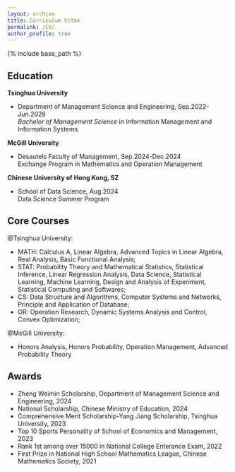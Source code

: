 ```yaml
---
layout: archive
title: Curriculum Vitae
permalink: /CV/
author_profile: true
---
```


{% include base_path %}

## Education

**Tsinghua University** <br/>
- Department of Management Science and Engineering, Sep.2022-Jun.2026 <br/>
*Bachelor of Management Science* in Information Management and Information Systems <br/>

**McGill University** <br/>
- Desautels Faculty of Management, Sep.2024-Dec.2024 <br/>
Exchange Program in Mathematics and Operation Management <br/>

**Chinese University of Hong Kong, SZ** <br/>
- School of Data Science, Aug.2024 <br/>
Data Science Summer Program <br/>

## Core Courses
@Tsinghua University:<br/>
- MATH: Calculus A, Linear Algebra, Advanced Topics in Linear Algebra, Real Analysis, Basic Functional Analysis;
- STAT: Probability Theory and Mathematical Statistics, Statistical Inference, Linear Regression Analysis, Data Science, Statistical Learning, Machine Learning, Design and Analysis of Experiment, Statistical Computing and Softwares;
- CS: Data Structure and Algorithms, Computer Systems and Networks, Principle and Application of Database;
- OR: Operation Research, Dynamic Systems Analysis and Control, Convex Optimization;

@McGill University:<br/>
- Honors Analysis, Honors Probability, Operation Management, Advanced Probability Theory<br/>

## Awards 
- Zheng Weimin Scholarship, Department of Management Science and Engineering, 2024 <br>
- National Scholarship, Chinese Ministry of Education, 2024 <br/>
- Comprehensive Merit Scholarship-Yang Jiang Scholarship, Tsinghua University, 2023 <br/>
- Top 10 Sports Personality of School of Economics and Management, 2023 <br/>
- Rank 1st among over 15000 in National College Enterance Exam, 2022 <br/>
- First Prize in National High School Mathematics League, Chinese Mathematics Society, 2021 <br/>
